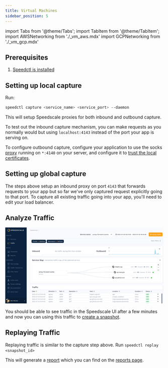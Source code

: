 ```yaml
---
title: Virtual Machines
sidebar_position: 5
---
```


import Tabs from '@theme/Tabs';
import TabItem from '@theme/TabItem';
import AWSNetworking from './\_vm_aws.mdx'
import GCPNetworking from './\_vm_gcp.mdx'

## Prerequisites

1. [Speedctl is installed](../../quick-start.md)

## Setting up local capture

Run:

```bash
speedctl capture <service_name> <service_port> --daemon
```

This will setup Speedscale proxies for both inbound and outbound capture.

To test out the inbound capture mechanism, you can make requests as you normally would but using `localhost:4143` instead of the port your app is serving on.

To configure outbound capture, configure your application to use the socks
[proxy](../../reference/glossary.md#proxy) running on `*:4140` on your server, and
configure it to [trust the local certificates](/setup/sidecar/tls/#trusting-tls-certificates).

## Setting up global capture

The steps above setup an inbound proxy on port `4143` that forwards requests to your app but so far we've only captured request explicitly going to that port. To capture all existing traffic going into your app, you'll need to edit your load balancer.

<Tabs>

<TabItem value="aws" label="AWS">

<AWSNetworking/>

</TabItem>

<TabItem value="gcp" label="Google Cloud">

<GCPNetworking/>

</TabItem>

</Tabs>

## Analyze Traffic

![Traffic](./docker/traffic.png)

You should be able to see traffic in the Speedscale UI after a few minutes and
now you can using this traffic to [create a snapshot](../../guides/creating-a-snapshot.md).

## Replaying Traffic

Replaying traffic is similar to the capture step
above. Run `speedctl replay <snapshot_id>`

This will generate a [report](../../reference/glossary.md#report) which you can find on the [reports page](../../guides/reports/README.md).
